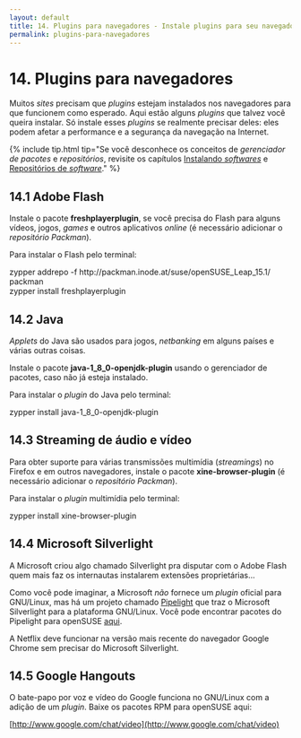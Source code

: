 ```yaml
---
layout: default
title: 14. Plugins para navegadores - Instale plugins para seu navegador, como Flash e Java
permalink: plugins-para-navegadores
---
```


# 14. Plugins para navegadores

Muitos *sites* precisam que *plugins* estejam instalados nos navegadores para que funcionem como esperado. Aqui estão alguns *plugins* que talvez você queira instalar. Só instale esses *plugins* se realmente precisar deles: eles podem afetar a performance e a segurança da navegação na Internet.

{% include tip.html tip="Se você desconhece os conceitos de *gerenciador de pacotes* e *repositórios*, revisite os capítulos [Instalando *softwares*](instalando-softwares) e [Repositórios de *software*](repositorios)." %}

## 14.1 Adobe Flash

Instale o pacote **freshplayerplugin**, se você precisa do Flash para alguns vídeos, jogos, *games* e outros aplicativos *online* (é necessário adicionar o *repositório Packman*).

Para instalar o Flash pelo terminal:

<div class="clroot">zypper addrepo -f http://packman.inode.at/suse/openSUSE_Leap_15.1/ packman</div>

<div class="clroot">zypper install freshplayerplugin</div>

## 14.2 Java

*Applets* do Java são usados para jogos, *netbanking* em alguns países e várias outras coisas.

Instale o pacote **java-1_8_0-openjdk-plugin** usando o gerenciador de pacotes, caso não já esteja instalado.

Para instalar o *plugin* do Java pelo terminal:

<div class="clroot">zypper install java-1_8_0-openjdk-plugin</div>

## 14.3 Streaming de áudio e vídeo

Para obter suporte para várias transmissões multimídia (*streamings*) no Firefox e em outros navegadores, instale o pacote **xine-browser-plugin** (é necessário adicionar o *repositório Packman*).

Para instalar o *plugin* multimídia pelo terminal:

<div class="clroot">zypper install xine-browser-plugin</div>

## 14.4 Microsoft Silverlight

A Microsoft criou algo chamado Silverlight pra disputar com o Adobe Flash quem mais faz os internautas instalarem extensões proprietárias...

Como você pode imaginar, a Microsoft *não* fornece um *plugin* oficial para GNU/Linux, mas há um projeto chamado [Pipelight](http://fds-team.de/cms/articles/2013-08/pipelight-using-silverlight-in-linux-browsers.html) que traz o Microsoft Silverlight para a plataforma GNU/Linux. Você pode encontrar pacotes do Pipelight para openSUSE [aqui](http://software.opensuse.org/package/pipelight).

A Netflix deve funcionar na versão mais recente do navegador Google Chrome sem precisar do Microsoft Silverlight.

## 14.5 Google Hangouts

O bate-papo por voz e vídeo do Google funciona no GNU/Linux com a adição de um *plugin*. Baixe os pacotes RPM para openSUSE aqui:

[http://www.google.com/chat/video](http://www.google.com/chat/video)
